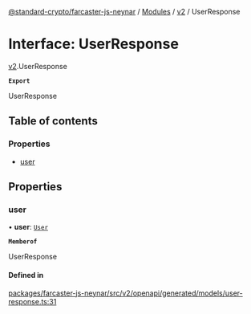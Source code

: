 [@standard-crypto/farcaster-js-neynar](../README.md) / [Modules](../modules.md) / [v2](../modules/v2.md) / UserResponse

# Interface: UserResponse

[v2](../modules/v2.md).UserResponse

**`Export`**

UserResponse

## Table of contents

### Properties

- [user](v2.UserResponse.md#user)

## Properties

### user

• **user**: [`User`](v2.User.md)

**`Memberof`**

UserResponse

#### Defined in

[packages/farcaster-js-neynar/src/v2/openapi/generated/models/user-response.ts:31](https://github.com/standard-crypto/farcaster-js/blob/main/packages/farcaster-js-neynar/src/v2/openapi/generated/models/user-response.ts#L31)
